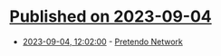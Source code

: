 # [Published on 2023-09-04](index.md)

* [2023-09-04, 12:02:00](https://lobste.rs/s/rp6t6x/pretendo_network) - [Pretendo Network](https://pretendo.network/)
